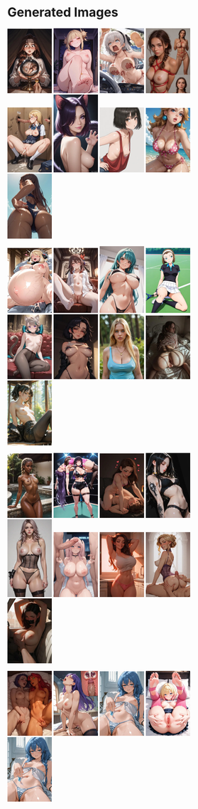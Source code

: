 # Generated Images



<img src="2025_09_12_01_thumb.webp" width="100"/> <img src="2025_09_12_02_thumb.webp" width="100"/> <img src="2025_09_12_03_thumb.webp" width="100"/> <img src="2025_09_12_04_thumb.webp" width="100"/> <img src="2025_09_12_05_thumb.webp" width="100"/> <img src="2025_09_12_06_thumb.webp" width="100"/> <img src="2025_09_12_07_thumb.webp" width="100"/> <img src="2025_09_12_08_thumb.webp" width="100"/> <img src="2025_09_12_09_thumb.webp" width="100"/>

<img src="2025_09_12_10_thumb.webp" width="100"/> <img src="2025_09_12_11_thumb.webp" width="100"/> <img src="2025_09_12_12_thumb.webp" width="100"/> <img src="2025_09_12_13_thumb.webp" width="100"/> <img src="2025_09_12_14_thumb.webp" width="100"/> <img src="2025_09_12_15_thumb.webp" width="100"/> <img src="2025_09_12_16_thumb.webp" width="100"/> <img src="2025_09_12_17_thumb.webp" width="100"/> <img src="2025_09_12_18_thumb.webp" width="100"/>

<img src="2025_09_12_19_thumb.webp" width="100"/> <img src="2025_09_12_20_thumb.webp" width="100"/> <img src="2025_09_12_21_thumb.webp" width="100"/> <img src="2025_09_12_22_thumb.webp" width="100"/> <img src="2025_09_12_23_thumb.webp" width="100"/> <img src="2025_09_12_24_thumb.webp" width="100"/> <img src="2025_09_12_25_thumb.webp" width="100"/> <img src="2025_09_12_26_thumb.webp" width="100"/> <img src="2025_09_12_27_thumb.webp" width="100"/>

<img src="2025_09_12_28_thumb.webp" width="100"/> <img src="2025_09_12_29_thumb.webp" width="100"/> <img src="2025_09_12_30_thumb.webp" width="100"/> <img src="2025_09_12_31_thumb.webp" width="100"/> <img src="2025_09_12_32_thumb.webp" width="100"/>